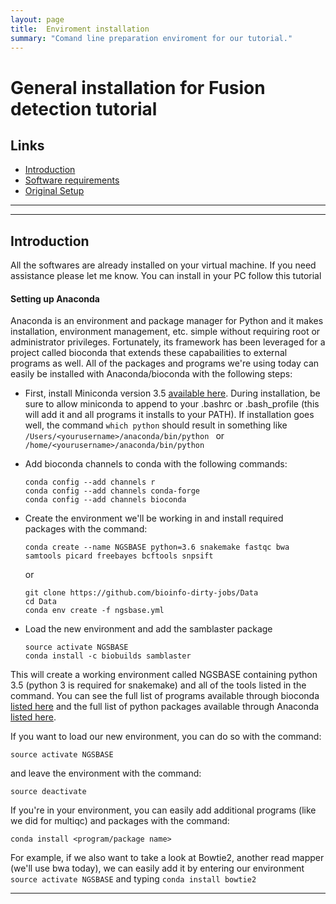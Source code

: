 ```yaml
---
layout: page
title:  Enviroment installation
summary: "Comand line preparation enviroment for our tutorial."
---
```

#  General installation for Fusion detection tutorial
## Links

* [Introduction  ]()
* [Software requirements]()
* [Original Setup]()

---


___
##  Introduction



All the softwares are already installed on your virtual machine. If you need assistance please let  me know.
You can install in your PC follow this tutorial
#### Setting up Anaconda
Anaconda is an environment and package manager for Python and it makes installation, environment management, etc. simple without requiring root or administrator privileges.  Fortunately, its framework has been leveraged for a project called bioconda that extends these capabailities to external programs as well.  All of the packages and programs we're using today can easily be installed with Anaconda/bioconda with the following steps:

* First, install Miniconda version 3.5 [available here](http://conda.pydata.org/miniconda.html).  During installation, be sure to allow miniconda to append to your .bashrc or .bash_profile (this will add it and all programs it installs to your PATH).  If installation goes well, the command ``` which python ``` should result in something like ```/Users/<yourusername>/anaconda/bin/python ``` or ```/home/<yourusername>/anaconda/bin/python ```

* Add bioconda channels to conda with the following commands:
  ```
  conda config --add channels r
  conda config --add channels conda-forge
  conda config --add channels bioconda
  ```
* Create the environment we'll be working in and install required packages with the command:

  ```
  conda create --name NGSBASE python=3.6 snakemake fastqc bwa samtools picard freebayes bcftools snpsift
  ```
  or 
   ```
   git clone https://github.com/bioinfo-dirty-jobs/Data
   cd Data
   conda env create -f ngsbase.yml
   ```
* Load the new environment and add the samblaster package

  ```
  source activate NGSBASE
  conda install -c biobuilds samblaster
  ```

This will create a working environment called NGSBASE containing python 3.5 (python 3 is required for snakemake) and all of the tools listed in the command.  You can see the full list of programs available through bioconda [listed here](https://bioconda.github.io/) and the full list of python packages available through Anaconda [listed here](https://docs.continuum.io/anaconda/pkg-docs).


If you want to load our new environment, you can do so with the command:
```
source activate NGSBASE
```
and leave the environment with the command:
```
source deactivate
```

If you're in your environment, you can easily add additional programs (like we did for multiqc) and packages with the command:
```
conda install <program/package name>
```

For example, if we also want to take a look at Bowtie2, another read mapper (we'll use bwa today), we can easily add it by entering our environment
				``` source activate NGSBASE ```
and typing 
				```conda install bowtie2 ```

---












